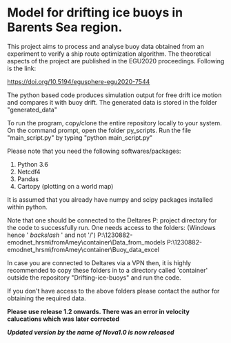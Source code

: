 # Model for drifting ice buoys in Barents Sea region.
This project aims to process and analyse buoy data obtained from an experiment to verify a ship route optimization algorithm. The theoretical aspects of the project are published in the EGU2020 proceedings. Following is the link:

https://doi.org/10.5194/egusphere-egu2020-7544 


The python based code produces simulation output for free drift ice motion and compares it with buoy drift. The generated data is stored in the folder "generated_data"

To run the program, copy/clone the entire repository locally to your system.
On the command prompt, open the folder py_scripts. 
Run the file "main_script.py" by typing "python main_script.py"

Please note that you need the following softwares/packages:

1. Python 3.6 
2. Netcdf4  
3. Pandas
3. Cartopy (plotting on a world map)

It is assumed that you already have numpy and scipy packages installed within python. 


Note that one should be connected to the Deltares P: project directory for the code to successfully run.
One needs access to the folders: 
(Windows hence ' $backslash$ ' and not '/')
P:\1230882-emodnet_hrsm\fromAmey\container\Data_from_models 
P:\1230882-emodnet_hrsm\fromAmey\container\Buoy_data_excel

In case you are connected to Deltares via a VPN then, it is highly recommended to copy these folders in to a directory called 'container' outside the repository "Drifting-ice-buoys" and run the code. 

If you don't have access to the above folders please contact the author for obtaining the required data. 


**Please use release 1.2 onwards. There was an error in velocity calucations which was later corrected**

***Updated version by the name of Nova1.0 is now released***
